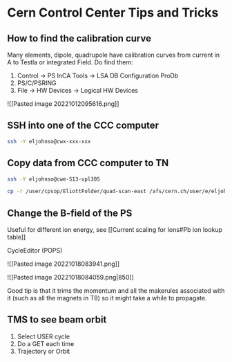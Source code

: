 # Cern Control Center Tips and Tricks

## How to find the calibration curve

Many elements, dipole, quadrupole have calibration curves from current in A to Testla or integrated Field. Do find them:

1) Control -> PS InCA Tools -> LSA DB Configuration ProDb
2) PS/C/PSRING
3) File -> HW Devices -> Logical HW Devices

![[Pasted image 20221012095616.png]]

## SSH into one of the CCC computer
```bash
ssh -Y eljohnso@cwx-xxx-xxx
```

## Copy data from CCC computer to TN

``` bash
ssh -Y eljohnso@cwe-513-vpl305

cp -r /user/cpsop/EliottFolder/quad-scan-east /afs/cern.ch/user/e/eljohnso
```

## Change the B-field of the PS

Useful for different ion energy, see [[Current scaling for Ions#Pb ion lookup table]]

CycleEditor (POPS)

![[Pasted image 20221018083941.png]]

![[Pasted image 20221018084059.png|850]]

Good tip is that it trims the momentum and all the makerules associated with it (such as all the magnets in T8) so it might take a while to propagate.

## TMS to see beam orbit

1) Select USER cycle
2) Do a GET each time
3) Trajectory or Orbit